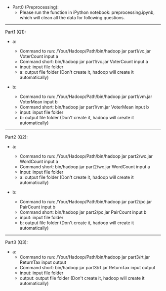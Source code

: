 - Part0 (Preprocessing):
  - Please run the function in iPython notebook: preprocessing.ipynb, which will 
    clean all the data for following questions.

********************************************************************************

Part1 (Q1):

- a: 
  - Command to run: /Your/Hadoop/Path/bin/hadoop jar part1/vc.jar VoterCount input a 
  - Command short: bin/hadoop jar part1/vc.jar VoterCount input a 
  - input: input file folder 
  - a: output file folder (Don't create it, hadoop will create it automatically)

- b: 
  - Command to run: /Your/Hadoop/Path/bin/hadoop jar part1/vm.jar VoterMean input b
  - Command short: bin/hadoop jar part1/vm.jar VoterMean input b
  - input: input file folder 
  - b: output file folder (Don't create it, hadoop will create it automatically)

********************************************************************************

Part2 (Q2):

- a: 
  - Command to run: /Your/Hadoop/Path/bin/hadoop jar part2/wc.jar WordCount input a 
  - Command short: bin/hadoop jar part2/wc.jar WordCount input a 
  - input: input file folder 
  - a: output file folder (Don't create it, hadoop will create it automatically)

- b: 
  - Command to run: /Your/Hadoop/Path/bin/hadoop jar part2/pc.jar PairCount input b
  - Command short: bin/hadoop jar part2/pc.jar PairCount input b
  - input: input file folder 
  - b: output file folder (Don't create it, hadoop will create it automatically)

********************************************************************************

Part3 (Q3):

- a: 
  - Command to run: /Your/Hadoop/Path/bin/hadoop jar part3/rt.jar ReturnTax input output
  - Command short: bin/hadoop jar part3/rt.jar ReturnTax input output
  - input: input file folder 
  - output: output file folder (Don't create it, hadoop will create it automatically)